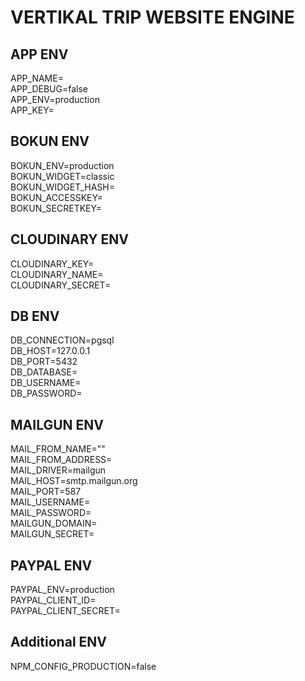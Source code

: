 # VERTIKAL TRIP WEBSITE ENGINE

## APP ENV

APP_NAME=  
APP_DEBUG=false  
APP_ENV=production  
APP_KEY=  

## BOKUN ENV

BOKUN_ENV=production  
BOKUN_WIDGET=classic  
BOKUN_WIDGET_HASH=  
BOKUN_ACCESSKEY=  
BOKUN_SECRETKEY=  

## CLOUDINARY ENV

CLOUDINARY_KEY=  
CLOUDINARY_NAME=  
CLOUDINARY_SECRET=  

## DB ENV

DB_CONNECTION=pgsql  
DB_HOST=127.0.0.1  
DB_PORT=5432  
DB_DATABASE=  
DB_USERNAME=  
DB_PASSWORD=   

## MAILGUN ENV

MAIL_FROM_NAME=""  
MAIL_FROM_ADDRESS=  
MAIL_DRIVER=mailgun  
MAIL_HOST=smtp.mailgun.org  
MAIL_PORT=587  
MAIL_USERNAME=  
MAIL_PASSWORD=  
MAILGUN_DOMAIN=  
MAILGUN_SECRET=  

## PAYPAL ENV

PAYPAL_ENV=production  
PAYPAL_CLIENT_ID=  
PAYPAL_CLIENT_SECRET=  

## Additional ENV

NPM_CONFIG_PRODUCTION=false  

